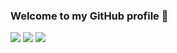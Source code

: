 ### Welcome to my GitHub profile 👋

<!--
**raj2729/raj2729** is a ✨ _special_ ✨ repository because its `README.md` (this file) appears on your GitHub profile.

Here are some ideas to get you started:

- 🔭 I’m currently working on ...
- 🌱 I’m currently learning ...
- 👯 I’m looking to collaborate on ...
- 🤔 I’m looking for help with ...
- 💬 Ask me about ...
- 📫 How to reach me: ...
- 😄 Pronouns: ...
- ⚡ Fun fact: ...
-->

<img src="https://github-readme-stats.vercel.app/api?username=raj2729&show_icons=true&theme=ayu-mirage&count_private=true" />
<img src="https://github-readme-stats.vercel.app/api/top-langs/?username=raj2729&layout=compact&theme=ayu-mirage"/>
<img src="https://komarev.com/ghpvc/?username=raj2729"/>
